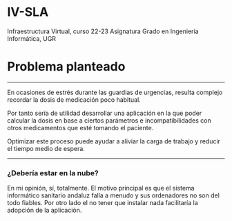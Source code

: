# IV-SLA
Infraestructura Virtual, curso 22-23 Asignatura Grado en Ingeniería Informática, UGR

# Problema planteado
----

En ocasiones de estrés durante las guardias de urgencias, resulta complejo recordar la dosis de medicación poco habitual. 

Por tanto sería de utilidad desarrollar una aplicación en la que poder calcular la dosis en base a ciertos parámetros e incompatibilidades con otros medicamentos que esté tomando el paciente.

Optimizar este proceso puede ayudar a aliviar la carga de trabajo y reducir el tiempo medio de espera.

----
### ¿Debería estar en la nube?
En mi opinión, sí, totalmente. El motivo principal es que el sistema informático sanitario andaluz falla a menudo y sus ordenadores no son del todo fiables.
Por otro lado el no tener que instalar nada facilitaría la adopción de la aplicación.
